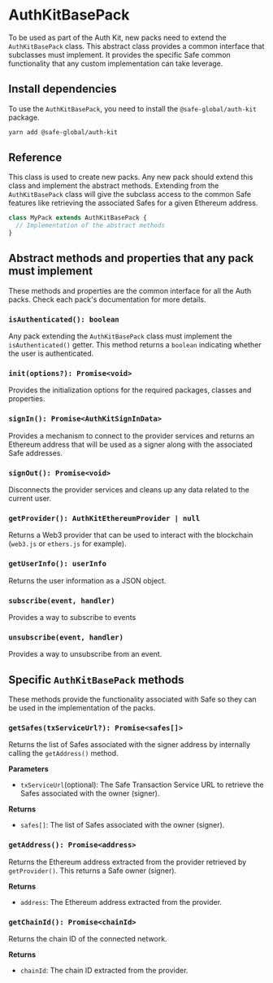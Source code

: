 # AuthKitBasePack

To be used as part of the Auth Kit, new packs need to extend the `AuthKitBasePack` class. This abstract class provides a common interface that subclasses must implement. It provides the specific Safe common functionality that any custom implementation can take leverage.

## Install dependencies

To use the `AuthKitBasePack`, you need to install the `@safe-global/auth-kit` package.

```bash
yarn add @safe-global/auth-kit
```

## Reference

This class is used to create new packs. Any new pack should extend this class and implement the abstract methods. Extending from the `AuthKitBasePack` class will give the subclass access to the common Safe features like retrieving the associated Safes for a given Ethereum address.

```typescript
class MyPack extends AuthKitBasePack {
  // Implementation of the abstract methods
}
```

## Abstract methods and properties that any pack must implement

These methods and properties are the common interface for all the Auth packs. Check each pack's documentation for more details.

### `isAuthenticated(): boolean`

Any pack extending the `AuthKitBasePack` class must implement the `isAuthenticated()` getter. This method returns a `boolean` indicating whether the user is authenticated.

### `init(options?): Promise<void>`

Provides the initialization options for the required packages, classes and properties.

### `signIn(): Promise<AuthKitSignInData>`

Provides a mechanism to connect to the provider services and returns an Ethereum address that will be used as a signer along with the associated Safe addresses.

### `signOut(): Promise<void>`

Disconnects the provider services and cleans up any data related to the current user.

### `getProvider(): AuthKitEthereumProvider | null`

Returns a Web3 provider that can be used to interact with the blockchain (`web3.js` or `ethers.js` for example).

### `getUserInfo(): userInfo`

Returns the user information as a JSON object.

### `subscribe(event, handler)`

Provides a way to subscribe to events

### `unsubscribe(event, handler)`

Provides a way to unsubscribe from an event.

## Specific `AuthKitBasePack` methods

These methods provide the functionality associated with Safe so they can be used in the implementation of the packs.

### `getSafes(txServiceUrl?): Promise<safes[]>`

Returns the list of Safes associated with the signer address by internally calling the `getAddress()` method.

**Parameters**

- `txServiceUrl`(optional): The Safe Transaction Service URL to retrieve the Safes associated with the owner (signer).

**Returns**

- `safes[]`: The list of Safes associated with the owner (signer).

### `getAddress(): Promise<address>`

Returns the Ethereum address extracted from the provider retrieved by `getProvider()`. This returns a Safe owner (signer).

**Returns**

- `address`: The Ethereum address extracted from the provider.

### `getChainId(): Promise<chainId>`

Returns the chain ID of the connected network.

**Returns**

- `chainId`: The chain ID extracted from the provider.

